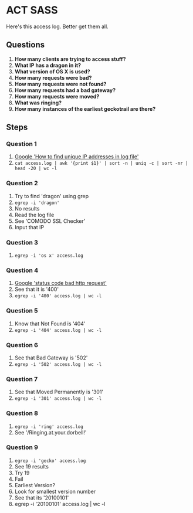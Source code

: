 # ACT SASS
Here's this access log. Better get them all.

## Questions
1. **How many clients are trying to access stuff?**
2. **What IP has a dragon in it?**
3. **What version of OS X is used?**
4. **How many requests were bad?**
5. **How many requests were not found?**
6. **How many requests had a bad gateway?**
7. **How many requests were moved?**
8. **What was ringing?**
9. **How many instances of the earliest geckotrail are there?**


## Steps

### Question 1
1. [Google 'How to find unique IP addresses in log file'](https://stackoverflow.com/questions/18682308/sort-uniq-ip-address-in-from-apache-log)
2. `cat access.log | awk '{print $1}' | sort -n | uniq -c | sort -nr | head -20 | wc -l`

### Question 2
1. Try to find 'dragon' using grep
2. `egrep -i 'dragon'`
3. No results
4. Read the log file
5. See 'COMODO SSL Checker'
6. Input that IP

### Question 3
1. `egrep -i 'os x' access.log`

### Question 4
1. [Google 'status code bad http request'](https://en.wikipedia.org/wiki/List_of_HTTP_status_codes)
2. See that it is '400'
3. `egrep -i '400' access.log | wc -l`

### Question 5
1. Know that Not Found is '404'
2. `egrep -i '404' access.log | wc -l`

### Question 6
1. See that Bad Gateway is '502'
2. `egrep -i '502' access.log | wc -l`

### Question 7
1. See that Moved Permanently is '301'
2. `egrep -i '301' access.log | wc -l`

### Question 8
1. `egrep -i 'ring' access.log`
2. See '/Ringing.at.your.dorbell!'

### Question 9
1. `egrep -i 'gecko' access.log`
2. See 19 results
3. Try 19
4. Fail
5. Earliest Version?
6. Look for smallest version number
7. See that its '20100101'
8. egrep -i '20100101' access.log | wc -l

